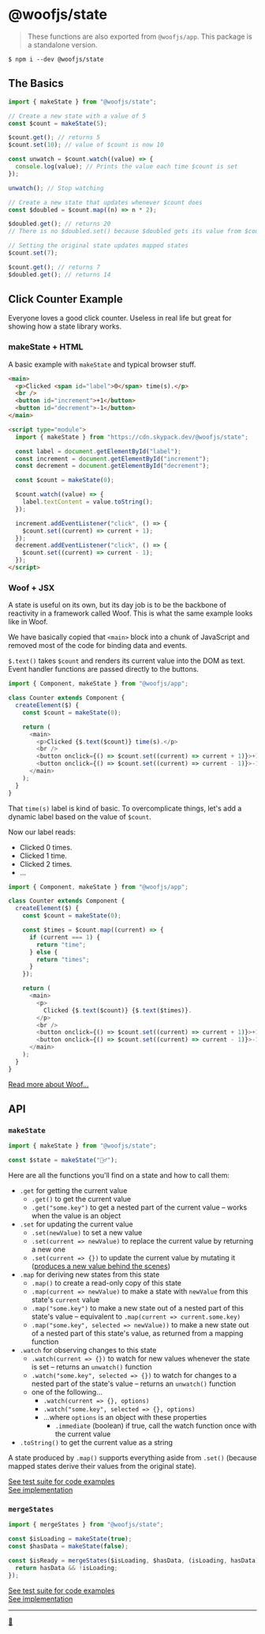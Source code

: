 # @woofjs/state

> These functions are also exported from `@woofjs/app`. This package is a standalone version.

```
$ npm i --dev @woofjs/state
```

## The Basics

```js
import { makeState } from "@woofjs/state";

// Create a new state with a value of 5
const $count = makeState(5);

$count.get(); // returns 5
$count.set(10); // value of $count is now 10

const unwatch = $count.watch((value) => {
  console.log(value); // Prints the value each time $count is set
});

unwatch(); // Stop watching

// Create a new state that updates whenever $count does
const $doubled = $count.map((n) => n * 2);

$doubled.get(); // returns 20
// There is no $doubled.set() because $doubled gets its value from $count

// Setting the original state updates mapped states
$count.set(7);

$count.get(); // returns 7
$doubled.get(); // returns 14
```

## Click Counter Example

Everyone loves a good click counter. Useless in real life but great for showing how a state library works.

### makeState + HTML

A basic example with `makeState` and typical browser stuff.

```html
<main>
  <p>Clicked <span id="label">0</span> time(s).</p>
  <br />
  <button id="increment">+1</button>
  <button id="decrement">-1</button>
</main>

<script type="module">
  import { makeState } from "https://cdn.skypack.dev/@woofjs/state";

  const label = document.getElementById("label");
  const increment = document.getElementById("increment");
  const decrement = document.getElementById("decrement");

  const $count = makeState(0);

  $count.watch((value) => {
    label.textContent = value.toString();
  });

  increment.addEventListener("click", () => {
    $count.set((current) => current + 1);
  });
  decrement.addEventListener("click", () => {
    $count.set((current) => current - 1);
  });
</script>
```

### Woof + JSX

A state is useful on its own, but its day job is to be the backbone of reactivity in a framework called Woof. This is what the same example looks like in Woof.

We have basically copied that `<main>` block into a chunk of JavaScript and removed most of the code for binding data and events.

`$.text()` takes `$count` and renders its current value into the DOM as text. Event handler functions are passed directly to the buttons.

```js
import { Component, makeState } from "@woofjs/app";

class Counter extends Component {
  createElement($) {
    const $count = makeState(0);

    return (
      <main>
        <p>Clicked {$.text($count)} time(s).</p>
        <br />
        <button onclick={() => $count.set((current) => current + 1)}>+1</button>
        <button onclick={() => $count.set((current) => current - 1)}>-1</button>
      </main>
    );
  }
}
```

That `time(s)` label is kind of basic. To overcomplicate things, let's add a dynamic label based on the value of `$count`.

Now our label reads:

- Clicked 0 times.
- Clicked 1 time.
- Clicked 2 times.
- ...

```js
import { Component, makeState } from "@woofjs/app";

class Counter extends Component {
  createElement($) {
    const $count = makeState(0);

    const $times = $count.map((current) => {
      if (current === 1) {
        return "time";
      } else {
        return "times";
      }
    });

    return (
      <main>
        <p>
          Clicked {$.text($count)} {$.text($times)}.
        </p>
        <br />
        <button onclick={() => $count.set((current) => current + 1)}>+1</button>
        <button onclick={() => $count.set((current) => current - 1)}>-1</button>
      </main>
    );
  }
}
```

[Read more about Woof...]()

## API

### `makeState`

```js
import { makeState } from "@woofjs/state";

const $state = makeState("🤷‍♂️");
```

Here are all the functions you'll find on a state and how to call them:

- `.get` for getting the current value
  - `.get()` to get the current value
  - `.get("some.key")` to get a nested part of the current value &ndash; works when the value is an object
- `.set` for updating the current value
  - `.set(newValue)` to set a new value
  - `.set(current => newValue)` to replace the current value by returning a new one
  - `.set(current => {})` to update the current value by mutating it ([produces a new value behind the scenes](https://immerjs.github.io/immer/))
- `.map` for deriving new states from this state
  - `.map()` to create a read-only copy of this state
  - `.map(current => newValue)` to make a state with `newValue` from this state's `current` value
  - `.map("some.key")` to make a new state out of a nested part of this state's value &ndash; equivalent to `.map(current => current.some.key)`
  - `.map("some.key", selected => newValue))` to make a new state out of a nested part of this state's value, as returned from a mapping function
- `.watch` for observing changes to this state
  - `.watch(current => {})` to watch for new values whenever the state is set &ndash; returns an `unwatch()` function
  - `.watch("some.key", selected => {})` to watch for changes to a nested part of the state's value &ndash; returns an `unwatch()` function
  - one of the following...
    - `.watch(current => {}, options)`
    - `.watch("some.key", selected => {}, options)`
    - ...where `options` is an object with these properties
      - `.immediate` (boolean) if true, call the watch function once with the current value
- `.toString()` to get the current value as a string

A state produced by `.map()` supports everything aside from `.set()` (because mapped states derive their values from the original state).

[See test suite for code examples](./makeState.test.js)<br>
[See implementation](./makeState.js)

### `mergeStates`

```js
import { mergeStates } from "@woofjs/state";

const $isLoading = makeState(true);
const $hasData = makeState(false);

const $isReady = mergeStates($isLoading, $hasData, (isLoading, hasData) => {
  return hasData && !isLoading;
});
```

[See test suite for code examples](./mergeStates.test.js)<br>
[See implementation](./mergeStates.js)

---

[🦆](https://www.manyducks.co)
